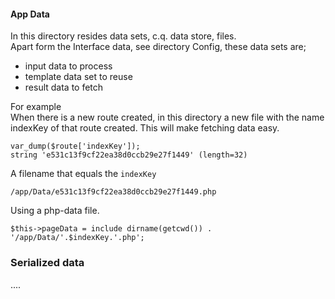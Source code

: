 #### App Data 
In this directory resides data sets, c.q. data store, files.  
Apart form the Interface data, see directory Config, these data sets are;
 + input data to process
 + template data set to reuse
 + result data to fetch
 
For example  
When there is a new route created, in this directory a new
file with the name indexKey of that route created.
This will make fetching data easy.

```
var_dump($route['indexKey']);
string 'e531c13f9cf22ea38d0ccb29e27f1449' (length=32)
```

A filename that equals the ```indexKey``` 
```
/app/Data/e531c13f9cf22ea38d0ccb29e27f1449.php
```
Using a php-data file.
```
$this->pageData = include dirname(getcwd()) . '/app/Data/'.$indexKey.'.php';
```


### Serialized data
.... 
